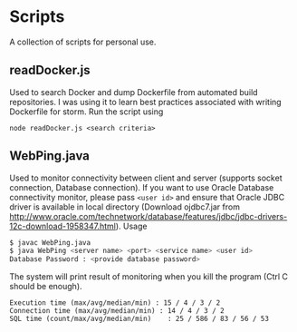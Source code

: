 # Scripts

A collection of scripts for personal use.

## readDocker.js

Used to search Docker and dump Dockerfile from automated build repositories. I was using it to learn best practices 
associated with writing Dockerfile for storm. Run the script using 
```shell
node readDocker.js <search criteria>
```
## WebPing.java

Used to monitor connectivity between client and server (supports socket connection, Database connection). If you want to use Oracle Database connectivity monitor, please pass `<user id>` and ensure that Oracle JDBC driver is available in local directory (Download ojdbc7.jar from http://www.oracle.com/technetwork/database/features/jdbc/jdbc-drivers-12c-download-1958347.html).
Usage 
```bash
$ javac WebPing.java
$ java WebPing <server name> <port> <service name> <user id>
Database Password : <provide database password>
```
The system will print result of monitoring when you kill the program (Ctrl C should be enough).
```
Execution time (max/avg/median/min) : 15 / 4 / 3 / 2
Connection time (max/avg/median/min) : 14 / 4 / 3 / 2
SQL time (count/max/avg/median/min)    : 25 / 586 / 83 / 56 / 53
```
